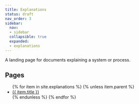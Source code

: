 ```yaml
---
title: Explanations
status: draft
nav_order: 3
sidebar:
  nav:
  - sidebar
  collapsible: true
  expanded:
  - explanations
---
```


A landing page for documents explaining a system or process.

<h2>Pages</h2>
<ul>
{% for item in site.explanations %}
{% unless item.parent %}
  <li><a href="{{ item.url | relative_url }}">{{ item.title }}</a></li>
{% endunless %}
{% endfor %}
</ul>